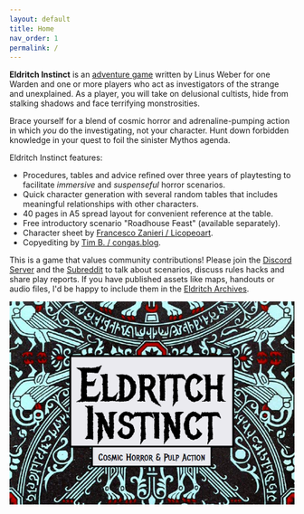```yaml
---
layout: default
title: Home
nav_order: 1
permalink: /
---
```


**Eldritch Instinct** is an [adventure game](https://questingblog.com/adventure-game-vs-osr/) written by Linus Weber for one Warden and one or more players who act as investigators of the strange and unexplained. As a player, you will take on delusional cultists, hide from stalking shadows and face terrifying monstrosities.

Brace yourself for a blend of cosmic horror and adrenaline-pumping action in which _you_ do the investigating, not your character. Hunt down forbidden knowledge in your quest to foil the sinister Mythos agenda.

Eldritch Instinct features:
- Procedures, tables and advice refined over three years of playtesting to facilitate _immersive_ and _suspenseful_ horror scenarios.
- Quick character generation with several random tables that includes meaningful relationships with other characters.
- 40 pages in A5 spread layout for convenient reference at the table.
- Free introductory scenario "Roadhouse Feast" (available separately).
- Character sheet by [Francesco Zanieri / Licopeoart](https://www.instagram.com/licopeoart/).
- Copyediting by [Tim B. / congas.blog](https://congas.blog/).

This is a game that values community contributions! Please join the [Discord Server](https://eldritchinstinct.com/discord-server/) and the [Subreddit](https://reddit.com/r/EldritchInstinct) to talk about scenarios, discuss rules hacks and share play reports. If you have published assets like maps, handouts or audio files, I'd be happy to include them in the [Eldritch Archives](https://docs.google.com/spreadsheets/d/1TzDe6x5TRpJevprYeh6xxdNXU5Wk40Q1GU30AKIrgAM/edit?usp=sharing).

![Eldritch Instinct logo.](/img/eldritchinstinct.png)
